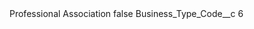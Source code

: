 <?xml version="1.0" encoding="UTF-8"?>
<CustomMetadata xmlns="http://soap.sforce.com/2006/04/metadata" xmlns:xsi="http://www.w3.org/2001/XMLSchema-instance" xmlns:xsd="http://www.w3.org/2001/XMLSchema">
    <label>Professional Association</label>
    <protected>false</protected>
    <values>
        <field>Business_Type_Code__c</field>
        <value xsi:type="xsd:string">6</value>
    </values>
</CustomMetadata>
